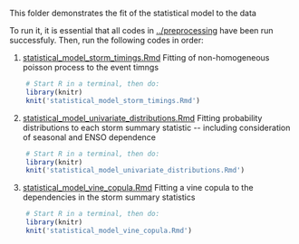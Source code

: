 This folder demonstrates the fit of the statistical model to the data

To run it, it is essential that all codes in [../preprocessing](../preprocessing) have
been run successfuly. Then, run the following codes in order:

1. [statistical_model_storm_timings.Rmd](statistical_model_storm_timings.Rmd) Fitting of non-homogeneous poisson process to the event timngs
```r
    # Start R in a terminal, then do:
    library(knitr)
    knit('statistical_model_storm_timings.Rmd')
```
2. [statistical_model_univariate_distributions.Rmd](statistical_model_univariate_distributions.Rmd) Fitting probability distributions to each storm summary statistic -- including consideration of seasonal and ENSO dependence
```r
    # Start R in a terminal, then do:
    library(knitr)
    knit('statistical_model_univariate_distributions.Rmd')
```
3. [statistical_model_vine_copula.Rmd](statistical_model_vine_copula.Rmd) Fitting a vine copula to the dependencies in the storm summary statistics
```r
    # Start R in a terminal, then do:
    library(knitr)
    knit('statistical_model_vine_copula.Rmd')
```
